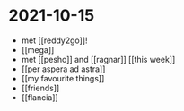 # 2021-10-15

- met [[reddy2go]]!
- [[mega]]
- met [[pesho]] and [[ragnar]] [[this week]]
- [[per aspera ad astra]]
- [[my favourite things]]
- [[friends]]
- [[flancia]]
